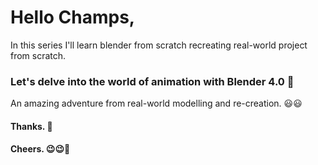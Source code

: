 # Hello Champs, 
In this series I'll learn blender from scratch recreating real-world project from scratch. 
### Let's delve into the world of animation with Blender 4.0 🦍
An amazing adventure from real-world modelling and re-creation. 😃😃
#### Thanks. 🙏
#### Cheers. 😉😉🥂
